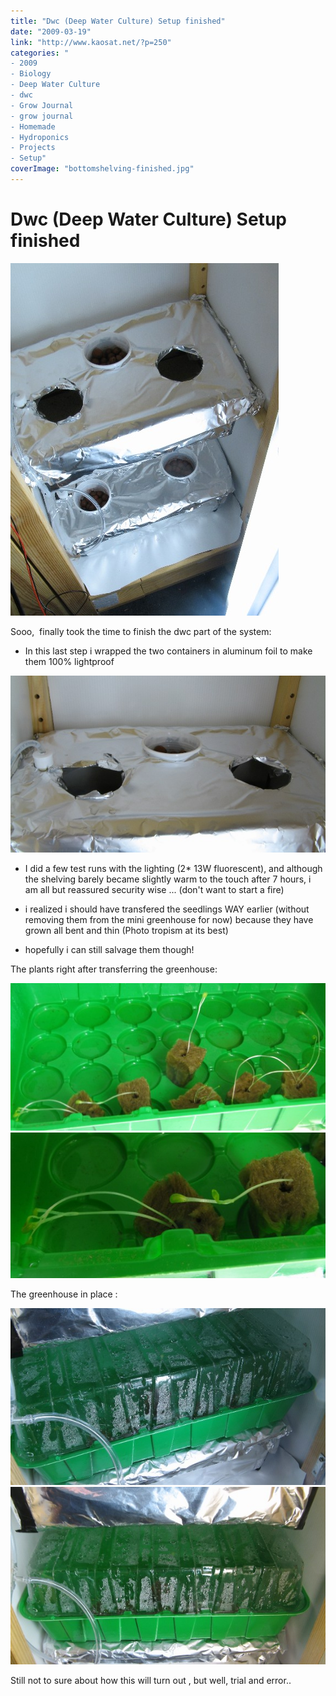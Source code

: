 ```yaml
---
title: "Dwc (Deep Water Culture) Setup finished"
date: "2009-03-19"
link: "http://www.kaosat.net/?p=250"
categories: "
- 2009
- Biology
- Deep Water Culture
- dwc
- Grow Journal
- grow journal
- Homemade
- Hydroponics
- Projects
- Setup"
coverImage: "bottomshelving-finished.jpg"
---
```




# Dwc (Deep Water Culture) Setup finished 

[![bottomshelving-finished](./assets/bottomshelving-finished.jpg "bottomshelving-finished")](./assets/bottomshelving-finished.jpg)

Sooo,  finally took the time to finish the dwc part of the system:

- In this last step i wrapped the two containers in aluminum foil to make them 100% lightproof

[![bottomshelving-finished-closeup](./assets/bottomshelving-finished-closeup.jpg "bottomshelving-finished-closeup")](./assets/bottomshelving-finished-closeup.jpg)

- I did a few test runs with the lighting (2\* 13W fluorescent), and although the shelving barely became slightly warm to the touch after 7 hours, i am all but reassured security wise ... (don't want to start a fire)

- i realized i should have transfered the seedlings WAY earlier (without removing them from the mini greenhouse for now) because they have grown all bent and thin (Photo tropism at its best)

- hopefully i can still salvage them though!

The plants right after transferring the greenhouse:

[![planting-series00_00-09-03-19](./assets/planting-series00_00-09-03-19.jpg "planting-series00_00-09-03-19")](./assets/planting-series00_00-09-03-19.jpg)[![planting-series00_00-09-03-19-closeup](./assets/planting-series00_00-09-03-19-closeup.jpg "planting-series00_00-09-03-19-closeup")](./assets/planting-series00_00-09-03-19-closeup.jpg)

The greenhouse in place :

[![bottomshelving-greenhouse](./assets/bottomshelving-greenhouse.jpg "bottomshelving-greenhouse")](./assets/bottomshelving-greenhouse.jpg)[![bottomshelving-greenhouse2](./assets/bottomshelving-greenhouse2.jpg "bottomshelving-greenhouse2")](./assets/bottomshelving-greenhouse2.jpg)

Still not to sure about how this will turn out , but well, trial and error..
